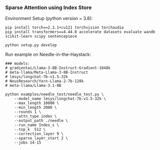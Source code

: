 ### Sparse Attention using Index Store
Environment Setup (python version = 3.8):
```
pip install torch==2.3.1+cu121 torchvision torchaudio
pip install transformers==4.44.0 accelerate datasets evaluate wandb scikit-learn scipy sentencepiece

python setup.py develop
```
Run example on Needle-in-the-Haystack:
```
### models:
# gradientai/Llama-3-8B-Instruct-Gradient-1048k
# meta-llama/Meta-Llama-3-8B-Instruct
# lmsys/longchat-7b-v1.5-32k
# NousResearch/Yarn-Llama-2-7b-128k
# meta-llama/Llama-3.1-8B

python examples/needle_test/needle_test.py \
    --model_name lmsys/longchat-7b-v1.5-32k \
    --max_length 10000 \
    --min_length 2000 \
    --rounds 1 \
    --attn_type index \
    --output_path ./needle \
    --run_name Index_s \
    --top_k  512 \
    --correction_layer 9 \
    --sparse_layer_start 2 \
    --jobs 14-15
```
